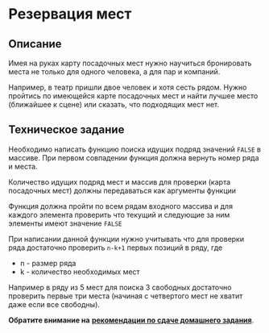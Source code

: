 # Резервация мест

## Описание

Имея на руках карту посадочных мест нужно научиться бронировать места не только для одного человека, а для пар и компаний.

Например, в театр пришли двое человек и хотя сесть рядом. Нужно пройтись по имеющейся карте посадочных мест и найти лучшее место (ближайшее к сцене) или сказать, что подходящих мест нет.

## Техническое задание

Необходимо написать функцию поиска идущих подряд значений `FALSE` в массиве. При первом совпадении функция должна вернуть номер ряда и места. 

Количество идущих подряд мест и массив для проверки (карта посадочных мест) должны передаваться как аргументы функции

Функция должна пройти по всем рядам входного массива и для каждого элемента проверить что текущий и следующие за ним элементы имеют значение `FALSE`

При написании данной функции нужно учитывать что для проверки ряда достаточно проверить `n-k+1` первых позиций в ряду, где 
* n - размер ряда
* k - количество необходимых мест

Например в ряду из 5 мест для поиска 3 свободных достаточно проверить первые три места (начиная с четвертого мест не хватит даже если все свободны).




**Обратите внимание на** [**рекомендации по сдаче домашнего задания**](https://github.com/netology-code/bphp-homeworks/blob/master/0-sharing/homework/README.md).
